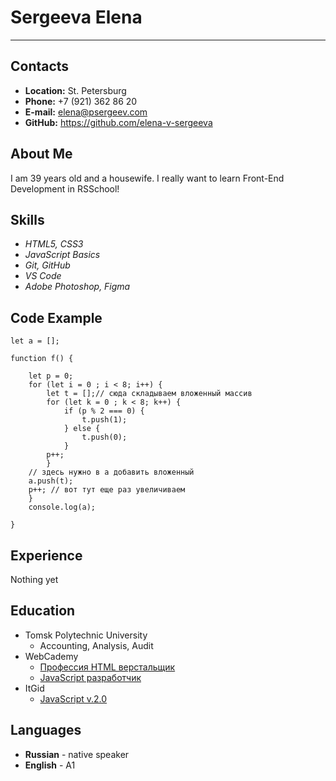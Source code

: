 # Sergeeva Elena
***

## Contacts
- **Location:** St. Petersburg
- **Phone:** +7 (921) 362 86 20
- **E-mail:** elena@psergeev.com
- **GitHub:** https://github.com/elena-v-sergeeva

## About Me
I am 39 years old and a housewife. I really want to learn Front-End Development in RSSchool!

## Skills
- *HTML5, CSS3*
- *JavaScript Basics*
- *Git, GitHub*
- *VS Code*
- *Adobe Photoshop, Figma*

## Code Example
```
let a = [];

function f() {
    
    let p = 0;
    for (let i = 0 ; i < 8; i++) {
	    let t = [];// сюда складываем вложенный массив
        for (let k = 0 ; k < 8; k++) {
		    if (p % 2 === 0) {
			    t.push(1);
		    } else {
			    t.push(0);
		    }
		p++;
	    }
	// здесь нужно в a добавить вложенный
	a.push(t);
	p++; // вот тут еще раз увеличиваем
    }
    console.log(a);
    
}
```

## Experience
Nothing yet

## Education
- Tomsk Polytechnic University
  + Accounting, Analysis, Audit
- WebCademy
  + [Профессия HTML верстальщик](https://webcademy.ru/htmlstart/)
  + [JavaScript разработчик](https://webcademy.ru/jscourse/)
- ItGid
  + [JavaScript v.2.0](https://itgid.info/course/javascript-2) 

## Languages
- **Russian** - native speaker
- **English** - A1
